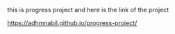 this is progress project and here is the link of the project 

https://adhmnabil.github.io/progress-project/

